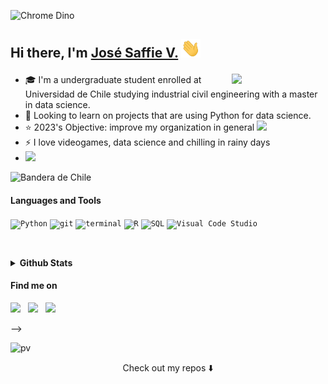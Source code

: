<!--
**JoseSaffie/JoseSaffie** is a ✨ _special_ ✨ repository because its `README.md` (this file) appears on your GitHub profile.
-->

![Chrome Dino](https://mir-s3-cdn-cf.behance.net/project_modules/max_1200/4ff07986208593.5d9a654e92f36.gif)


<h2 align="left">Hi there, I'm <a href="https://www.linkedin.com/in/ujwalkandi" target="_blank" rel="noopener noreferrer">José Saffie V.</a> <img src="https://raw.githubusercontent.com/ABSphreak/ABSphreak/master/gifs/Hi.gif" height="30" />
 
<a href="https://github.com/JoseSaffie?tab=repositories"><img align='right' src='https://github.com/UjwalKandi/UjwalKandi/blob/changes-to-readme/svg/87202985-820dcb80-c2b6-11ea-9f56-7ec461c497c3.gif' width='150"'></a></h2>

- 🎓 I'm a undergraduate student enrolled at Universidad de Chile studying industrial civil engineering with a master in data science.
- 👯 Looking to learn on projects that are using Python for data science.
- ⭐ 2023's Objective: improve my organization in general  <img src="https://media.giphy.com/media/WUlplcMpOCEmTGBtBW/giphy.gif" width="30">
- ⚡ I love videogames, data science and chilling in rainy days
- <img src="https://giphy.com/embed/3oEjHMD6oHHzeUh9qo" width="40">


 ![Bandera de Chile]("https://giphy.com/embed/3oEjHMD6oHHzeUh9qo")

#### Languages and Tools 
<p>
  <code><img height="25" src="https://raw.githubusercontent.com/UjwalKandi/UjwalKandi/changes-to-readme/svg/python-5.svg" alt="Python"></code>
  <code><img height="25" src="https://raw.githubusercontent.com/UjwalKandi/UjwalKandi/changes-to-readme/svg/git-icon.svg" alt="git"></code>
  <code><img height="22" src="https://raw.githubusercontent.com/UjwalKandi/UjwalKandi/changes-to-readme/svg/terminal-1.svg" alt="terminal"></code>
  <code><img height="25" src="https://raw.githubusercontent.com/UjwalKandi/UjwalKandi/changes-to-readme/svg/r-lang.svg" alt="R"></code>
  <code><img height="26" src="https://raw.githubusercontent.com/UjwalKandi/UjwalKandi/changes-to-readme/svg/sql.png" alt="SQL"></code>
  <code><img height="25" src="https://raw.githubusercontent.com/UjwalKandi/UjwalKandi/changes-to-readme/svg/visual-studio-code-1.svg" alt="Visual Code Studio"></code>


</p>

<br />

<p>
    <details>
     <summary><strong>Github Stats</strong></summary>
     
[![Jose Saffie's github stats](https://github-readme-stats.JoseSaffie.vercel.app/api?username=JoseSaffie&count_private=true&show_icons=true&theme=blue-green&hide_rank=false&hide=stars&include_all_commits=true)](https://github.com/JoseSaffie?tab=repositories)&nbsp;&nbsp;[![Top Langs](https://github-readme-stats.JoseSaffie.vercel.app/api/top-langs/?username=JoseSaffie&layout=compact&langs_count=6&theme=blue-green)](https://github.com/JoseSaffie)
    </details>
</p>


<!-- <p>
    <details>
        <summary><strong>Github Stats</strong></summary>
        <p><kbd><img width=400 src="https://github-readme-stats.vercel.app/api?username=UjwalKandi&bg_color=00000000&text_color=58a6ff&hide_border=true&disable_animations=true&include_all_commits=true"><img height=158 width=400 src="https://github-readme-stats.vercel.app/api/top-langs/?username=UjwalKandi&layout=compact&langs_count=10&bg_color=00000000&text_color=58a6ff&hide_border=true&disable_animations=true&card_width=485&line_height=35" /></kbd></p>
    </details>
</p> -->



<!-- <a href="https://www.adamalston.com/"><img height="137px" src="https://github-readme-stats.vercel.app/api?username=UjwalKandi&hide_title=true&hide_border=true&show_icons=true&include_all_commits=true&count_private=true&line_height=21&text_color=000&icon_color=000&bg_color=0,ea6161,ffc64d,fffc4d,52fa5a&theme=graywhite" />wi*quL3fcV<img height="137px" src="https://github-readme-stats.vercel.app/api/top-langs/?username=UjwalKandi&hide=html&hide_title=true&hide_border=true&layout=compact&langs_count=6&exclude_repo=comp426,Redventures-Movie-Quotes&text_color=000&icon_color=fff&bg_color=0,52fa5a,4dfcff,c64dff&theme=graywhite" /></a> -->


#### Find me on  

<p align='left'>
   <a href="www.linkedin.com/in/josé-ignacio-a593a3251" target="_blank"><img height="25" src="https://raw.githubusercontent.com/UjwalKandi/UjwalKandi/changes-to-readme/svg/linkedin-icon-2.svg"></a>&nbsp;&nbsp;
 <a href="https://www.instagram.com/jose_saffie/" target="_blank"><img height="25" src="https://raw.githubusercontent.com/UjwalKandi/UjwalKandi/changes-to-readme/svg/instagram-2-1.svg"></a>&nbsp;&nbsp;
 <a href="https://github.com/JoseSaffie" target="_blank"><img height="25" src="https://raw.githubusercontent.com/UjwalKandi/UjwalKandi/changes-to-readme/svg/github-1.svg"></a>&nbsp;&nbsp;
 
 </p>
 -->
 
 
<!-- 
 <p align='left'>
   <a href="https://www.linkedin.com/in/ujwalkandi" target="_blank"><img height="25" src="https://raw.githubusercontent.com/UjwalKandi/UjwalKandi/changes-to-readme/svg/linkedin%20rect.svg"></a>&nbsp;&nbsp;
 <a href="https://twitter.com/UjwalKandiii" target="_blank"><img height="25" src="https://raw.githubusercontent.com/UjwalKandi/UjwalKandi/changes-to-readme/svg/twitter%20rect.svg"></a>&nbsp;&nbsp;
 <a href="https://instagram.com/ujwal.kandi" target="_blank"><img height="25" src="https://raw.githubusercontent.com/UjwalKandi/UjwalKandi/changes-to-readme/svg/insta%20rect.svg"></a>&nbsp;&nbsp;
 <a href="https://www.kaggle.com/ujwalkandi" target="_blank"><img height="25" src="https://raw.githubusercontent.com/UjwalKandi/UjwalKandi/changes-to-readme/svg/Kaggle%20rect.svg"></a>&nbsp;&nbsp;
 <a href="https://public.tableau.com/profile/ujwal.kandi#!/" target="_blank"><img height="25" src="https://raw.githubusercontent.com/UjwalKandi/UjwalKandi/changes-to-readme/svg/tableau%20rect.svg"></a>&nbsp;&nbsp;
 <a href="https://dev.to/ujwalkandi" target="_blank"><img height="25" src="https://raw.githubusercontent.com/UjwalKandi/UjwalKandi/master/svg/Dev--black.svg"></a>&nbsp;&nbsp;
 <a href="https://github.com/UjwalKandi" target="_blank"><img height="25" src="https://raw.githubusercontent.com/UjwalKandi/UjwalKandi/changes-to-readme/svg/github%20rect.svg"></a>&nbsp;&nbsp; -->

 <!-- 
<a href="https://www.linkedin.com/in/ujwalkandi"><img src="https://img.shields.io/badge/-LinkedIn-blue?style=flat-square&logo=Linkedin&logoColor=white" alt="LinkedIn@ujwalkandi"></a>
<a href="https://twitter.com/UjwalKandiii"><img src="https://img.shields.io/badge/Twitter--_.svg?style=social&logo=twitter" alt="Twitter@UjwalKandiii"></a>
<a href="https://instagram.com/ujwal.kandi"><img src="https://img.shields.io/badge/Instagram--_.svg?style=social&logo=instagram" alt="Instagram@ujwal.kandi"></a>
<a href="https://www.kaggle.com/ujwalkandi"><img src="https://img.shields.io/badge/Kaggle--_.svg?style=social&logo=kaggle" alt="Kaggle@ujwalkandi"></a>
<a href="https://public.tableau.com/profile/ujwal.kandi"><img src="https://img.shields.io/badge/Tableau--_.svg?style=social&logo=tableau" alt="Tableau@ujwal.kandi"></a>
<a href="https://dev.to/ujwalkandi"><img src="https://img.shields.io/badge/dev.to--_.svg?style=social&logo=dev.to" alt="Dev@ujwalkandi"></a>

 <!--<a href="https://t.me/ujwal_kandi"><img src="https://img.shields.io/badge/Contact%20Me--_.svg?style=social&logo=mail.ru" alt="contactme"></a>
linkedi | Twitter | insta | kaggle | tableau | dev | Telegram -->

</p>

<!-- 
![build](https://github.com/UjwalKandi/UjwalKandi/blob/changes-to-readme/svg/badge.svg) -->
<!-- 
![GitHub last commit](https://github.com/JoseSaffie/JoseSaffie/blob/master/svg/last%20commit.svg)
-->
![pv](https://pageview.vercel.app/?github_user=JoseSaffie)



<p align="center">
Check out my repos ⬇️  
</p>